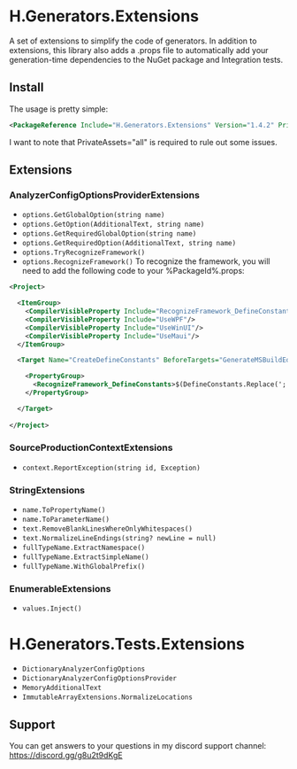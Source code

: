 # H.Generators.Extensions
A set of extensions to simplify the code of generators.
In addition to extensions, this library also adds a .props file to automatically add your generation-time dependencies 
to the NuGet package and Integration tests.

## Install
The usage is pretty simple:
```xml
<PackageReference Include="H.Generators.Extensions" Version="1.4.2" PrivateAssets="all" />
```
I want to note that PrivateAssets="all" is required to rule out some issues.

## Extensions
### AnalyzerConfigOptionsProviderExtensions 
- `options.GetGlobalOption(string name)`
- `options.GetOption(AdditionalText, string name)`
- `options.GetRequiredGlobalOption(string name)`
- `options.GetRequiredOption(AdditionalText, string name)`
- `options.TryRecognizeFramework()`
- `options.RecognizeFramework()`
To recognize the framework, you will need to add the following code to your %PackageId%.props:
```xml
<Project>

  <ItemGroup>
    <CompilerVisibleProperty Include="RecognizeFramework_DefineConstants"/>
    <CompilerVisibleProperty Include="UseWPF"/>
    <CompilerVisibleProperty Include="UseWinUI"/>
    <CompilerVisibleProperty Include="UseMaui"/>
  </ItemGroup>

  <Target Name="CreateDefineConstants" BeforeTargets="GenerateMSBuildEditorConfigFileShouldRun;GenerateMSBuildEditorConfigFileCore">

    <PropertyGroup>
      <RecognizeFramework_DefineConstants>$(DefineConstants.Replace(';',','))</RecognizeFramework_DefineConstants>
    </PropertyGroup>

  </Target>
  
</Project>
```

### SourceProductionContextExtensions 
- `context.ReportException(string id, Exception)`

### StringExtensions 
- `name.ToPropertyName()`
- `name.ToParameterName()`
- `text.RemoveBlankLinesWhereOnlyWhitespaces()`
- `text.NormalizeLineEndings(string? newLine = null)`
- `fullTypeName.ExtractNamespace()`
- `fullTypeName.ExtractSimpleName()`
- `fullTypeName.WithGlobalPrefix()`

### EnumerableExtensions 
- `values.Inject()`

# H.Generators.Tests.Extensions
- `DictionaryAnalyzerConfigOptions`
- `DictionaryAnalyzerConfigOptionsProvider`
- `MemoryAdditionalText`
- `ImmutableArrayExtensions.NormalizeLocations`

## Support
You can get answers to your questions in my discord support channel:  
https://discord.gg/g8u2t9dKgE